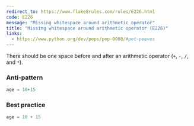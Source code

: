```yaml
---
redirect_to: https://www.flake8rules.com/rules/E226.html
code: E226
message: "Missing whitespace around arithmetic operator"
title: "Missing whitespace around arithmetic operator (E226)"
links:
  - https://www.python.org/dev/peps/pep-0008/#pet-peeves
---
```


There should be one space before and after an arithmetic operator (`+`, `-`, `/`, and `*`).

### Anti-pattern

```python
age = 10+15
```

### Best practice

```python
age = 10 + 15
```
